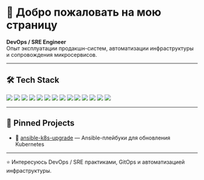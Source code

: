 # 👋 Добро пожаловать на мою страницу

**DevOps / SRE Engineer**  
Опыт эксплуатации продакшн-систем, автоматизации инфраструктуры и сопровождения микросервисов.

---

## 🛠️ Tech Stack

<p align="left">
  <img src="https://img.shields.io/badge/Kubernetes-326ce5?logo=kubernetes&logoColor=white" />
  <img src="https://img.shields.io/badge/Helm-0f1689?logo=helm&logoColor=white" />
  <img src="https://img.shields.io/badge/ArgoCD-fc5d0d?logo=argo&logoColor=white" />
  <img src="https://img.shields.io/badge/Ansible-ee0000?logo=ansible&logoColor=white" />
  <img src="https://img.shields.io/badge/Terraform-844fba?logo=terraform&logoColor=white" />
  <img src="https://img.shields.io/badge/GitLab%20CI-330f63?logo=gitlab&logoColor=white" />
  <img src="https://img.shields.io/badge/GitHub%20Actions-2088FF?logo=githubactions&logoColor=white" />
  <img src="https://img.shields.io/badge/Kafka-000?logo=apachekafka&logoColor=white" />
  <img src="https://img.shields.io/badge/Elastic-005571?logo=elasticsearch&logoColor=white" />
  <img src="https://img.shields.io/badge/Tarantool-ff2d20?logo=tarantool&logoColor=white" />
  <img src="https://img.shields.io/badge/Prometheus-e6522c?logo=prometheus&logoColor=white" />
  <img src="https://img.shields.io/badge/Grafana-F46800?logo=grafana&logoColor=white" />
  <img src="https://img.shields.io/badge/Linux-FCC624?logo=linux&logoColor=black" />
  <img src="https://img.shields.io/badge/Docker-2496ED?logo=docker&logoColor=white" />
</p>

---

## 📌 Pinned Projects

- 🔧 [ansible-k8s-upgrade](https://github.com/egorgoncharenko/ansible-k8s-upgrade) — Ansible-плейбуки для обновления Kubernetes  

---

⭐️ Интересуюсь DevOps / SRE практиками, GitOps и автоматизацией инфраструктуры.
